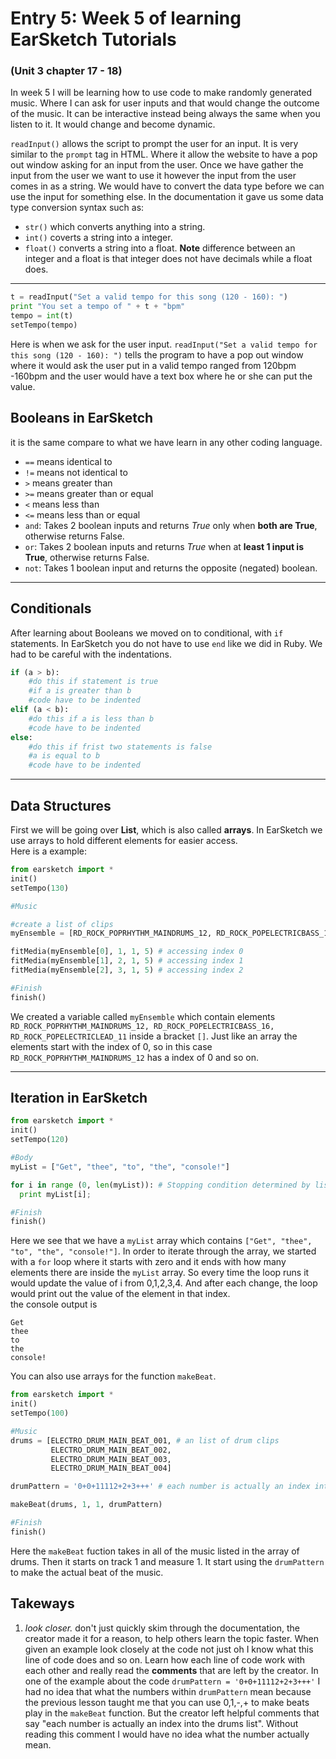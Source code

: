 # Entry 5: Week 5 of learning EarSketch Tutorials 
### (Unit 3 chapter 17 - 18)<br>
In week 5 I will be learning how to use code to make randomly generated music. Where I can ask for user inputs and that would change the outcome of the music.
It can be interactive instead being always the same when you listen to it. It would change and become dynamic.


``readInput()`` allows the script to prompt the user for an input. It is very similar to the ``prompt`` tag in HTML. Where it allow the website to have a pop out window asking for an input from the user.
Once we have gather the input from the user we want to use it however the input from the user comes in as a string. We would have to convert the data type before we can use the input for something else. In the documentation it gave us some data type conversion syntax such as: 
- ``str()`` which converts anything into a string. 
- ``int()`` coverts a string into a integer. 
- ``float()`` converts a string into a float. **Note** difference between an integer and a float is that integer does not have decimals while a float does. 
___

```python
t = readInput("Set a valid tempo for this song (120 - 160): ")
print "You set a tempo of " + t + "bpm"
tempo = int(t)
setTempo(tempo)
```
Here is when we ask for the user input. ``readInput("Set a valid tempo for this song (120 - 160): ")`` tells the program to have a pop out window where it would ask the user put in a valid tempo ranged from 120bpm -160bpm and the user would have a text box where he or she can put the value. 

## Booleans in EarSketch
it is the same compare to what we have learn in any other coding language.
- ``==`` means identical to<br>
- ``!=`` means not identical to<br>
- ``>`` means greater than <br>
- ``>=`` means greater than or equal
- ``<`` means less than
- ``<=`` means less than or equal
- ``and``: Takes 2 boolean inputs and returns _True_ only when **both are True**, otherwise returns False.
- ``or``: Takes 2 boolean inputs and returns _True_ when at **least 1 input is True**, otherwise returns False.
- ``not``: Takes 1 boolean input and returns the opposite (negated) boolean.
___

## Conditionals
After learning about Booleans we moved on to conditional, with ``if`` statements. 
In EarSketch you do not have to use ``end`` like we did in Ruby. We had to be careful with the indentations.
``` python
if (a > b):
    #do this if statement is true
    #if a is greater than b
    #code have to be indented 
elif (a < b):
    #do this if a is less than b
    #code have to be indented 
else:
    #do this if frist two statements is false
    #a is equal to b
    #code have to be indented 
```

___

## Data Structures
First we will be going over **List**, which is also called **arrays**. In EarSketch we use arrays to hold different elements for easier access.<br>
Here is a example:
```python
from earsketch import *
init()
setTempo(130)

#Music

#create a list of clips
myEnsemble = [RD_ROCK_POPRHYTHM_MAINDRUMS_12, RD_ROCK_POPELECTRICBASS_16, RD_ROCK_POPELECTRICLEAD_11]

fitMedia(myEnsemble[0], 1, 1, 5) # accessing index 0
fitMedia(myEnsemble[1], 2, 1, 5) # accessing index 1
fitMedia(myEnsemble[2], 3, 1, 5) # accessing index 2

#Finish
finish()
```
We created a variable called ``myEnsemble`` which contain elements ``RD_ROCK_POPRHYTHM_MAINDRUMS_12, RD_ROCK_POPELECTRICBASS_16, RD_ROCK_POPELECTRICLEAD_11`` inside a bracket ``[]``. Just like an array the elements start with the index of 0, so in this case ``RD_ROCK_POPRHYTHM_MAINDRUMS_12`` has a index of 0 and so on.
___

## Iteration in EarSketch
```python
from earsketch import *
init()
setTempo(120)

#Body
myList = ["Get", "thee", "to", "the", "console!"]

for i in range (0, len(myList)): # Stopping condition determined by list length
  print myList[i];

#Finish
finish()
```
Here we see that we have a ``myList`` array which contains ``["Get", "thee", "to", "the", "console!"]``. In order to iterate through the array, we started with a ``for`` loop where it starts with zero and it ends with how many elements there are inside the ``myList`` array. So every time the loop runs it would update the value of i from 0,1,2,3,4. And after each change, the loop would print out the value of the element in that index.
<br>
the console output is
```
Get 
thee 
to 
the 
console! 
```
You can also use arrays for the function ``makeBeat``.<br>
```python
from earsketch import *
init()
setTempo(100)

#Music
drums = [ELECTRO_DRUM_MAIN_BEAT_001, # an list of drum clips
		 ELECTRO_DRUM_MAIN_BEAT_002,
		 ELECTRO_DRUM_MAIN_BEAT_003,
		 ELECTRO_DRUM_MAIN_BEAT_004]

drumPattern = '0+0+11112+2+3+++' # each number is actually an index into the drums list

makeBeat(drums, 1, 1, drumPattern)

#Finish
finish()
```
Here the ``makeBeat`` fuction takes in all of the music listed in the array of drums. Then it starts on track 1 and measure 1. It start using the ``drumPattern`` to make the actual beat of the music.

## Takeways
1. *look closer.* don't just quickly skim through the documentation, the creator made it for a reason, to help others learn the topic faster. When given an example look closely at the code not just oh I know what this line of code does and so on. Learn how each line of code work with each other and really read the **comments** that are left by the creator. In one of the example about the code ``drumPattern = '0+0+11112+2+3+++'`` I had no idea that what the numbers within ``drumPattern`` mean because the previous lesson taught me that you can use 0,1,-,+ to make beats play in the ``makeBeat`` function. But the creator left helpful comments that say "each number is actually an index into the drums list". Without reading this comment I would have no idea what the number actually mean.
